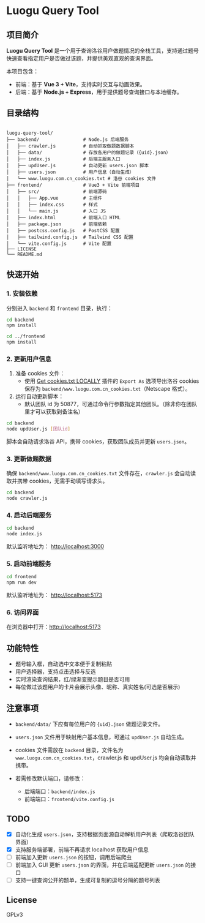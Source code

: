 # Luogu Query Tool

## 项目简介

**Luogu Query Tool** 是一个用于查询洛谷用户做题情况的全栈工具，支持通过题号快速查看指定用户是否做过该题，并提供美观直观的查询界面。

本项目包含：
- 前端：基于 **Vue 3 + Vite**，支持实时交互与动画效果。
- 后端：基于 **Node.js + Express**，用于提供题号查询接口与本地缓存。

## 目录结构

```

luogu-query-tool/
├── backend/                # Node.js 后端服务
│   ├── crawler.js          # 自动抓取做题数据脚本
│   ├── data/               # 存放各用户的做题记录（{uid}.json）
│   ├── index.js            # 后端主服务入口
│   ├── updUser.js          # 自动更新 users.json 脚本
│   ├── users.json          # 用户信息（自动生成）
│   └── www.luogu.com.cn_cookies.txt # 洛谷 cookies 文件
├── frontend/               # Vue3 + Vite 前端项目
│   ├── src/                # 前端源码
│   │   ├── App.vue         # 主组件
│   │   ├── index.css       # 样式
│   │   └── main.js         # 入口 JS
│   ├── index.html          # 前端入口 HTML
│   ├── package.json        # 前端依赖
│   ├── postcss.config.js   # PostCSS 配置
│   ├── tailwind.config.js  # Tailwind CSS 配置
│   └── vite.config.js      # Vite 配置
├── LICENSE
└── README.md

```

## 快速开始

### 1. 安装依赖

分别进入 `backend` 和 `frontend` 目录，执行：

```bash
cd backend
npm install

cd ../frontend
npm install
```

### 2. 更新用户信息

1. 准备 cookies 文件：
   - 使用 [Get cookies.txt LOCALLY](https://chromewebstore.google.com/detail/get-cookiestxt-locally/cclelndahbckbenkjhflpdbgdldlbecc) 插件的 `Export As` 选项导出洛谷 cookies 保存为 `backend/www.luogu.com.cn_cookies.txt`（Netscape 格式）。
2. 运行自动更新脚本：
   - 默认团队 id 为 50877，可通过命令行参数指定其他团队。（除非你在团队里才可以获取到备注名）

```bash
cd backend
node updUser.js [团队id]
```

脚本会自动请求洛谷 API，携带 cookies，获取团队成员并更新 `users.json`。

### 3. 更新做题数据

确保 `backend/www.luogu.com.cn_cookies.txt` 文件存在，`crawler.js` 会自动读取并携带 cookies，无需手动填写请求头。

```bash
cd backend
node crawler.js
```

### 4. 启动后端服务

```bash
cd backend
node index.js
```

默认监听地址为： [http://localhost:3000](http://localhost:3000)

### 5. 启动前端服务

```bash
cd frontend
npm run dev
```

默认监听地址为： [http://localhost:5173](http://localhost:5173)

### 6. 访问界面

在浏览器中打开：[http://localhost:5173](http://localhost:5173)

## 功能特性

* 题号输入框，自动选中文本便于复制粘贴
* 用户选择器，支持点击选择与反选
* 实时渲染查询结果，红/绿渐变提示题目是否可用
* 每位做过该题用户的卡片会展示头像、昵称、真实姓名(可选是否展示)

## 注意事项

* `backend/data/` 下应有每位用户的 `{uid}.json` 做题记录文件。
* `users.json` 文件用于映射用户基本信息，可通过 `updUser.js` 自动生成。
* cookies 文件需放在 `backend` 目录，文件名为 `www.luogu.com.cn_cookies.txt`，crawler.js 和 updUser.js 均会自动读取并携带。
* 若需修改默认端口，请修改：

  * 后端端口：`backend/index.js`
  * 前端端口：`frontend/vite.config.js`

## TODO

* [x] 自动化生成 `users.json`，支持根据页面源自动解析用户列表（爬取洛谷团队界面）
* [x] 支持服务端部署，前端不再请求 localhost 获取用户信息
* [ ] 前端加入更新 `users.json` 的按钮，调用后端爬虫
* [ ] 前端加入 GUI 更新 `users.json` 的界面，并在后端适配更新 `users.json` 的接口
* [ ] 支持一键查询公开的题单，生成可复制的逗号分隔的题号列表

## License

GPLv3